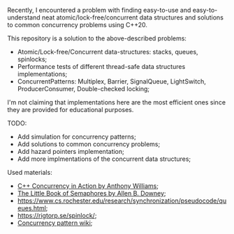 Recently, I encountered a problem with finding easy-to-use and easy-to-understand neat atomic/lock-free/concurrent data structures and solutions to common concurrency problems using C++20.

This repository is a solution to the above-described problems:
- Atomic/Lock-free/Concurrent data-structures: stacks, queues, spinlocks;
- Performance tests of different thread-safe data structures implementations;
- ConcurrentPatterns: Multiplex, Barrier, SignalQueue, LightSwitch, ProducerConsumer, Double-checked locking;

I'm not claiming that implementations here are the most efficient ones since they are provided for educational purposes.

TODO:
- Add simulation for concurrency patterns;
- Add solutions to common concurrency problems;
- Add hazard pointers implementation;
- Add more implmentations of the concurrent data structures;

Used materials:
- [C++ Concurrency in Action by Anthony Williams](https://www.bogotobogo.com/cplusplus/files/CplusplusConcurrencyInAction_PracticalMultithreading.pdf);
- [The Little Book of Semaphores by Allen B. Downey](https://greenteapress.com/semaphores/LittleBookOfSemaphores.pdf);
- https://www.cs.rochester.edu/research/synchronization/pseudocode/queues.html;
- https://rigtorp.se/spinlock/;
- [Concurrency pattern wiki](https://en.wikipedia.org/wiki/Concurrency_pattern);